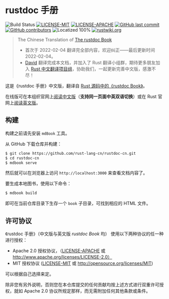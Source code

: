# rustdoc 手册

![Build Status](https://github.com/rust-lang-cn/rustdoc-cn/workflows/CI/badge.svg)
[![LICENSE-MIT](https://img.shields.io/badge/license-MIT-green)](https://raw.githubusercontent.com/rust-lang-cn/rustdoc-cn/master/LICENSE-MIT)
[![LICENSE-APACHE](https://img.shields.io/badge/license-Apache%202-blue)](https://raw.githubusercontent.com/rust-lang-cn/rustdoc-cn/master/LICENSE-APACHE)
[![GitHub last commit](https://img.shields.io/github/last-commit/rust-lang-cn/rustdoc-cn?color=gold)](https://github.com/rust-lang-cn/rustdoc-cn/commits/master)
[![GitHub contributors](https://img.shields.io/github/contributors/rust-lang-cn/rustdoc-cn?color=pink)](https://github.com/rust-lang-cn/rustdoc-cn/graphs/contributors)
![Locatized 100%](https://img.shields.io/badge/localized-100%25-purple)
[![rustwiki.org](https://img.shields.io/website?up_message=rustwiki.org&url=https%3A%2F%2Frustwiki.org)](https://rustwiki.org)

> The Chinese Translation of [The rustdoc Book][rustdoc-book-en]
>
> - 首次于 2022-02-04 翻译完全部内容，欢迎纠正——最后更新时间 2022-02-04。
> - [David][david] 翻译完成本文档，并加入了 Rust 翻译小组群，期待更多朋友加入 [Rust 中文翻译项目组](https://github.com/rust-lang-cn)，协助我们，一起更新完善中文版，感激不尽！

这是《rustdoc 手册》中文版，翻译自 [Rust 源码中的《rustdoc Book》][rustdoc-book-src]。

在线版可在本组织官网上[阅读中文版][rustdoc-book-cn]（**支持同一页面中英双语切换**）或在 Rust 官网上[阅读英文版][rustdoc-book-en]。

[david]: https://github.com/wendajiang
[rustdoc-book-src]: https://github.com/rust-lang/rust/tree/master/src/doc/rustdoc
[rustdoc-book-cn]: https://rustwiki.org/zh-CN/rustdoc/
[rustdoc-book-en]: https://doc.rust-lang.org/rustdoc/

## 构建

构建之前请先安装 `mdBook` 工具。

从 GitHub 下载仓库并构建：

```sh
$ git clone https://github.com/rust-lang-cn/rustdoc-cn.git
$ cd rustdoc-cn
$ mdbook serve
```

然后就可以在浏览器上访问 `http://localhost:3000` 来查看文档内容了。

要生成本地图书，使用以下命令：

```sh
$ mdbook build
```

即可在当前仓库目录下生存一个 `book` 子目录，可找到相应的 HTML 文件。

## 许可协议

《rustdoc 手册》（中文版与英文版 *rustdoc Book* 均） 使用以下两种协议的任一种进行授权：

- Apache 2.0 授权协议，（[LICENSE-APACHE](LICENSE-APACHE) 或 http://www.apache.org/licenses/LICENSE-2.0）
- MIT 授权协议 ([LICENSE-MIT](LICENSE-MIT) 或 http://opensource.org/licenses/MIT)

可以根据自己选择来定。

除非您有另外说明，否则您在本仓库提交的任何贡献均按上述方式进行双重许可授权，就如 Apache 2.0 协议所规定那样，而无需附加任何其他条款或条件。
